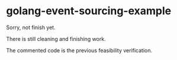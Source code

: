 # golang-event-sourcing-example

Sorry, not finish yet. 

There is still cleaning and finishing work. 

The commented code is the previous feasibility verification.